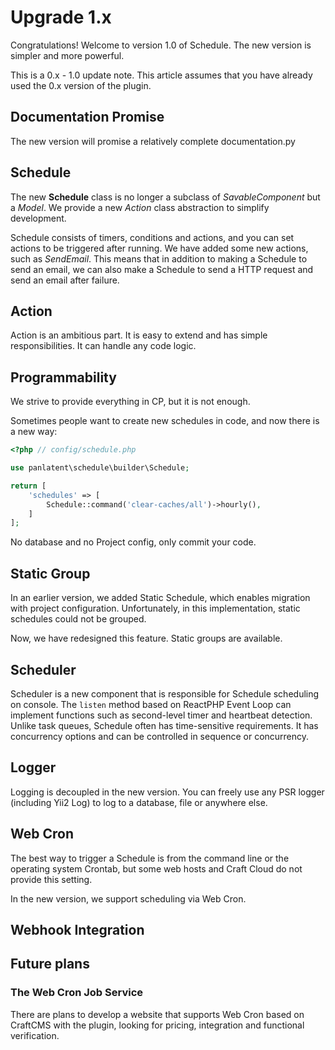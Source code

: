 # Upgrade 1.x

Congratulations! Welcome to version 1.0 of Schedule. The new version is simpler and more powerful.

This is a 0.x - 1.0 update note. This article assumes that you have already used the 0.x version of the plugin.

## Documentation Promise

The new version will promise a relatively complete documentation.py     

## Schedule

The new **Schedule** class is no longer a subclass of *SavableComponent* but a *Model*. We provide a new *Action* class abstraction to simplify development.

Schedule consists of timers, conditions and actions, and you can set actions to be triggered after running. 
We have added some new actions, such as *SendEmail*. This means that in addition to making a Schedule to send an email, 
we can also make a Schedule to send a HTTP request and send an email after failure.

## Action

Action is an ambitious part. It is easy to extend and has simple responsibilities. It can handle any code logic.

## Programmability

We strive to provide everything in CP, but it is not enough. 

Sometimes people want to create new schedules in code, and now there is a new way:

```php
<?php // config/schedule.php

use panlatent\schedule\builder\Schedule;

return [
    'schedules' => [
        Schedule::command('clear-caches/all')->hourly(),
    ]
];
```

No database and no Project config, only commit your code.

## Static Group

In an earlier version, we added Static Schedule, which enables migration with project configuration. Unfortunately,
in this implementation, static schedules could not be grouped.

Now, we have redesigned this feature. Static groups are available.

## Scheduler

Scheduler is a new component that is responsible for Schedule scheduling on console. 
The `listen` method based on ReactPHP Event Loop can implement functions such as second-level timer and heartbeat detection.
Unlike task queues, Schedule often has time-sensitive requirements. It has concurrency options and can be controlled in sequence or concurrency.

## Logger

Logging is decoupled in the new version. You can freely use any PSR logger (including Yii2 Log) to log to a database, file or anywhere else.

## Web Cron

The best way to trigger a Schedule is from the command line or the operating system Crontab, but some web hosts and Craft Cloud do not provide this setting.

In the new version, we support scheduling via Web Cron.

## Webhook Integration


## Future plans

### The Web Cron Job Service

There are plans to develop a website that supports Web Cron based on CraftCMS with the plugin, looking for pricing, integration and functional verification.


